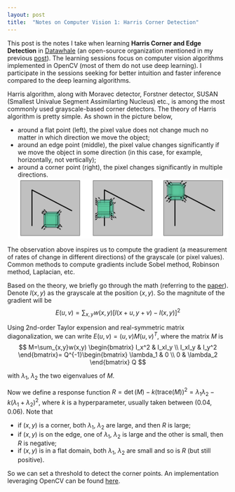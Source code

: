 ```yaml
---
layout: post
title:  "Notes on Computer Vision 1: Harris Corner Detection"
---
```

This post is the notes I take when learning __Harris Corner and Edge Detection__ in [Datawhale](https://datawhale.club/) (an open-source organization mentioned in my previous [post](/cs224n-intro.html)). The learning sessions focus on computer vision algorithms implemented in OpenCV (most of them do not use deep learning). I participate in the sessions seeking for better intuition and faster inference compared to the deep learning algorithms.

Harris algorithm, along with Moravec detector, Forstner detector, SUSAN (Smallest Univalue Segment Assimilarting Nucleus) etc., is among the most commonly used grayscale-based corner detectors. The theory of Harris algorithm is pretty simple. As shown in the picture below, 
- around a flat point (left), the pixel value does not change much no matter in which direction we move the object;
- around an edge point (middle), the pixel value changes significantly if we move the object in some direction (in this case, for example, horizontally, not vertically);
- around a corner point (right), the pixel changes significantly in multiple directions.
![](/data/harris_corner.png)

The observation above inspires us to compute the gradient (a measurement of rates of change in different directions) of the grayscale (or pixel values). Common methods to compute gradients include Sobel method, Robinson method, Laplacian, etc.

Based on the theory, we briefly go through the math (referring to the [paper](http://citeseerx.ist.psu.edu/viewdoc/download?doi=10.1.1.434.4816&rep=rep1&type=pdf)). Denote $I(x,y)$ as the grayscale at the position $(x,y)$. So the magnitute of the gradient will be 
$$ E(u,v)=\sum_{x,y} w(x,y)[I(x+u, y+v)-I(x,y)]^2 $$

Using 2nd-order Taylor expension and real-symmetric matrix diagonalization, we can write $E(u,v)=(u,v)M(u,v)^T$, where the matrix $M$ is 
$$ M=\sum_{x,y}w(x,y) \begin{bmatrix} I_x^2 & I_xI_y \\ I_xI_y & I_y^2 \end{bmatrix}= Q^{-1}\begin{bmatrix} \lambda_1 & 0 \\ 0 & \lambda_2 \end{bmatrix} Q $$

with $\lambda_1$, $\lambda_2$ the two eigenvalues of $M$.

Now we define a response function $R=\det(M)-k(\text{trace}(M))^2=\lambda_1\lambda_2-k(\lambda_1+\lambda_2)^2$, where $k$ is a hyperparameter, usually taken between (0.04, 0.06). Note that 
- if $(x,y)$ is a corner, both $\lambda_1$, $\lambda_2$ are large, and then $R$ is large;
- if $(x,y)$ is on the edge, one of $\lambda_1$, $\lambda_2$ is large and the other is small, then $R$ is negative;
- if $(x,y)$ is in a flat domain, both $\lambda_1$, $\lambda_2$ are small and so is $R$ (but still positive).

So we can set a threshold to detect the corner points. An implementation leveraging OpenCV can be found [here](https://github.com/huijunzhao-ds/opencv_tutorial/blob/master/harris.py).
